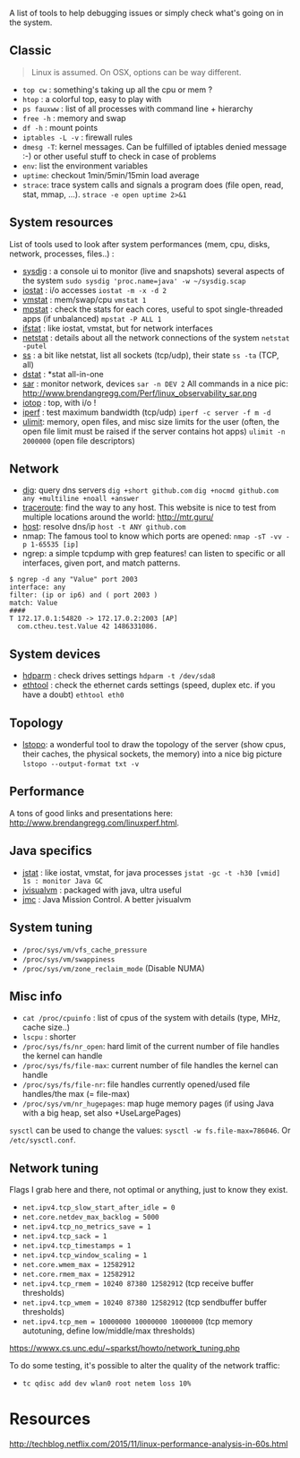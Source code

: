 A list of tools to help debugging issues or simply check what's going on in the system.

## Classic

> Linux is assumed. On OSX, options can be way different.

- `top cw` : something's taking up all the cpu or mem ?
- `htop` : a colorful top, easy to play with
- `ps fauxww` : list of all processes with command line + hierarchy
- `free -h` : memory and swap
- `df -h` : mount points
- `iptables -L -v` : firewall rules
- `dmesg -T`: kernel messages. Can be fulfilled of iptables denied message :-) or other useful stuff to check in case of problems
- `env`: list the environment variables
- `uptime`: checkout 1min/5min/15min load average
- `strace`: trace system calls and signals a program does (file open, read, stat, mmap, ...). `strace -e open uptime 2>&1`

## System resources

List of tools used to look after system performances (mem, cpu, disks, network, processes, files..) :

- [sysdig](http://www.sysdig.org/) : a console ui to monitor (live and snapshots) several aspects of the system `sudo sysdig 'proc.name=java' -w ~/sysdig.scap`
- [iostat](http://linuxcommand.org/man_pages/iostat1.html) : i/o accesses `iostat -m -x -d 2`
- [vmstat](http://linuxcommand.org/man_pages/vmstat8.html) : mem/swap/cpu `vmstat 1`
- [mpstat](http://linuxcommand.org/man_pages/mpstat1.html) : check the stats for each cores, useful to spot single-threaded apps (if unbalanced) `mpstat -P ALL 1`
- [ifstat](https://linux.die.net/man/1/ifstat) : like iostat, vmstat, but for network interfaces
- [netstat](https://linux.die.net/man/8/netstat) : details about all the network connections of the system `netstat -putel`
- [ss](https://linux.die.net/man/8/netstat) : a bit like netstat, list all sockets (tcp/udp), their state `ss -ta` (TCP, all)
- [dstat](http://dag.wiee.rs/home-made/dstat/) :  *stat all-in-one
- [sar](http://linuxcommand.org/man_pages/sar1.html) : monitor network, devices `sar -n DEV 2` All commands in a nice pic: http://www.brendangregg.com/Perf/linux_observability_sar.png
- [iotop](http://guichaz.free.fr/iotop/) : top, with i/o !
- [iperf](https://iperf.fr/) : test maximum bandwidth (tcp/udp) `iperf -c server -f m -d`
- [ulimit](http://ss64.com/bash/ulimit.html): memory, open files, and misc size limits for the user (often, the open file limit must be raised if the server contains hot apps) `ulimit -n 2000000` (open file descriptors)

## Network

- [dig](https://linux.die.net/man/1/dig): query dns servers `dig +short github.com` `dig +nocmd github.com any +multiline +noall +answer`
- [traceroute](https://linux.die.net/man/8/traceroute): find the way to any host. This website is nice to test from multiple locations around the world: http://mtr.guru/
- [host](https://linux.die.net/man/1/host): resolve dns/ip `host -t ANY github.com`
- nmap: The famous tool to know which ports are opened: `nmap -sT -vv -p 1-65535 [ip]`
- ngrep: a simple tcpdump with grep features! can listen to specific or all interfaces, given port, and match patterns.
```
$ ngrep -d any "Value" port 2003
interface: any
filter: (ip or ip6) and ( port 2003 )
match: Value
####
T 172.17.0.1:54820 -> 172.17.0.2:2003 [AP]
  com.ctheu.test.Value 42 1486331086.
```

## System devices

- [hdparm](https://linux.die.net/man/8/hdparm) : check drives settings `hdparm -t /dev/sda8`
- [ethtool](http://linuxcommand.org/man_pages/ethtool8.html) : check the ethernet cards settings (speed, duplex etc. if you have a doubt) `ethtool eth0`

## Topology

- [lstopo](https://linux.die.net/man/1/lstopo): a wonderful tool to draw the topology of the server (show cpus, their caches, the physical sockets, the memory) into a nice big picture `lstopo --output-format txt -v`

## Performance

A tons of good links and presentations here: http://www.brendangregg.com/linuxperf.html.

## Java specifics

- [jstat](http://docs.oracle.com/javase/8/docs/technotes/guides/troubleshoot/tooldescr017.html) : like iostat, vmstat, for java processes `jstat -gc -t -h30 [vmid] 1s : monitor Java GC`
- [jvisualvm](https://visualvm.github.io/) : packaged with java, ultra useful
- [jmc](https://docs.oracle.com/javacomponents/jmc-5-5/jmc-user-guide/jmc.htm) : Java Mission Control. A better jvisualvm

## System tuning

- `/proc/sys/vm/vfs_cache_pressure`
- `/proc/sys/vm/swappiness`
- `/proc/sys/vm/zone_reclaim_mode` (Disable NUMA)

## Misc info

- `cat /proc/cpuinfo` : list of cpus of the system with details (type, MHz, cache size..)
- `lscpu` : shorter
- `/proc/sys/fs/nr_open`: hard limit of the current number of file handles the kernel can handle
- `/proc/sys/fs/file-max`: current number of file handles the kernel can handle
- `/proc/sys/fs/file-nr`: file handles currently opened/used file handles/the max (= file-max)
- `/proc/sys/vm/nr_hugepages`: map huge memory pages (if using Java with a big heap, set also +UseLargePages)

`sysctl` can be used to change the values: `sysctl -w fs.file-max=786046`. Or `/etc/sysctl.conf`.

## Network tuning

Flags I grab here and there, not optimal or anything, just to know they exist.

- `net.ipv4.tcp_slow_start_after_idle = 0`
- `net.core.netdev_max_backlog = 5000`
- `net.ipv4.tcp_no_metrics_save = 1`
- `net.ipv4.tcp_sack = 1`
- `net.ipv4.tcp_timestamps = 1`
- `net.ipv4.tcp_window_scaling = 1`
- `net.core.wmem_max = 12582912`
- `net.core.rmem_max = 12582912`
- `net.ipv4.tcp_rmem = 10240 87380 12582912` (tcp receive buffer thresholds)
- `net.ipv4.tcp_wmem = 10240 87380 12582912` (tcp sendbuffer buffer thresholds)
- `net.ipv4.tcp_mem = 10000000 10000000 10000000` (tcp memory autotuning, define low/middle/max thresholds)

https://wwwx.cs.unc.edu/~sparkst/howto/network_tuning.php

To do some testing, it's possible to alter the quality of the network traffic:
- `tc qdisc add dev wlan0 root netem loss 10%`

# Resources

http://techblog.netflix.com/2015/11/linux-performance-analysis-in-60s.html


